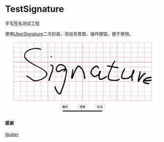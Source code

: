 # TestSignature
手写签名测试工程

使用[UberSignature](https://github.com/uber/UberSignature)二次封装，添加背景图，操作按钮，便于使用。

![test-image](./Images/test-image.png)



#### 感谢

[@uber](https://github.com/uber)

